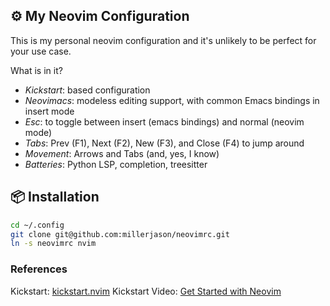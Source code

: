 ## ⚙️  My Neovim Configuration

This is my personal neovim configuration and it's unlikely to be perfect
for your use case.

What is in it?

* *Kickstart*: based configuration
* *Neovimacs*: modeless editing support, with common Emacs bindings in insert mode
* *Esc*: to toggle between insert (emacs bindings) and normal (neovim mode)
* *Tabs*: Prev (F1), Next (F2), New (F3), and Close (F4) to jump around
* *Movement*: Arrows and Tabs (and, yes, I know)
* *Batteries*: Python LSP, completion, treesitter

## 📦 Installation

```bash
cd ~/.config
git clone git@github.com:millerjason/neovimrc.git
ln -s neovimrc nvim
```

### References

Kickstart: [kickstart.nvim](https://github.com/nvim-lua/kickstart.nvim)
Kickstart Video: [Get Started with Neovim](https://youtu.be/m8C0Cq9Uv9o)

